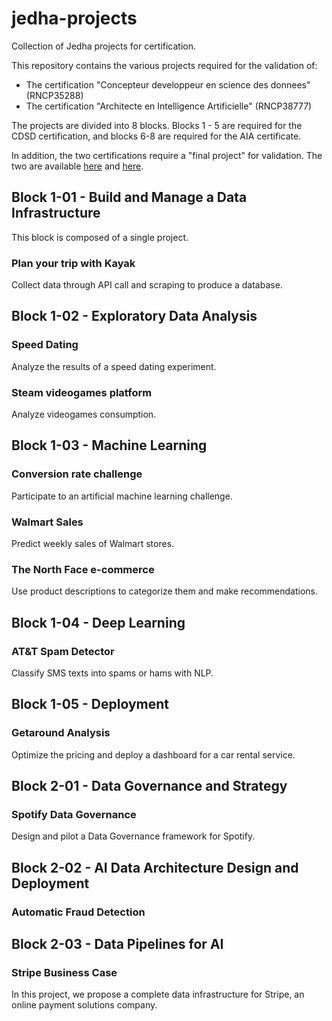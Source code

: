 # jedha-projects

Collection of Jedha projects for certification.

This repository contains the various projects required for the validation of:
- The certification "Concepteur developpeur en science des donnees" (RNCP35288)
- The certification "Architecte en Intelligence Artificielle" (RNCP38777)

The projects are divided into 8 blocks. Blocks 1 - 5 are required for the CDSD certification, and blocks 6-8 are required for the AIA certificate.

In addition, the two certifications require a "final project" for validation. The two are available [here]() and [here]().


## Block 1-01 - Build and Manage a Data Infrastructure

This block is composed of a single project.

### Plan your trip with Kayak

Collect data through API call and scraping to produce a database.


## Block 1-02 - Exploratory Data Analysis

### Speed Dating

Analyze the results of a speed dating experiment.


### Steam videogames platform

Analyze videogames consumption.



## Block 1-03 - Machine Learning

### Conversion rate challenge

Participate to an artificial machine learning challenge.


### Walmart Sales

Predict weekly sales of Walmart stores.


### The North Face e-commerce

Use product descriptions to categorize them and make recommendations.


## Block 1-04 - Deep Learning

### AT&T Spam Detector

Classify SMS texts into spams or hams with NLP.


## Block 1-05 - Deployment

### Getaround Analysis

Optimize the pricing and deploy a dashboard for a car rental service.



## Block 2-01 - Data Governance and Strategy

### Spotify Data Governance

Design and pilot a Data Governance framework for Spotify.


## Block 2-02 - AI Data Architecture Design and Deployment

### Automatic Fraud Detection




## Block 2-03 - Data Pipelines for AI

### Stripe Business Case

In this project, we propose a complete data infrastructure for Stripe, an online payment solutions company.

